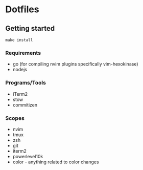 # Dotfiles

## Getting started
```shell
make install
```

### Requirements
- go (for compiling nvim plugins specifically vim-hexokinase)
- nodejs

### Programs/Tools
- iTerm2
- stow
- commitizen

### Scopes
- nvim
- tmux
- zsh
- git
- iterm2
- powerlevel10k
- color - anything related to color changes
